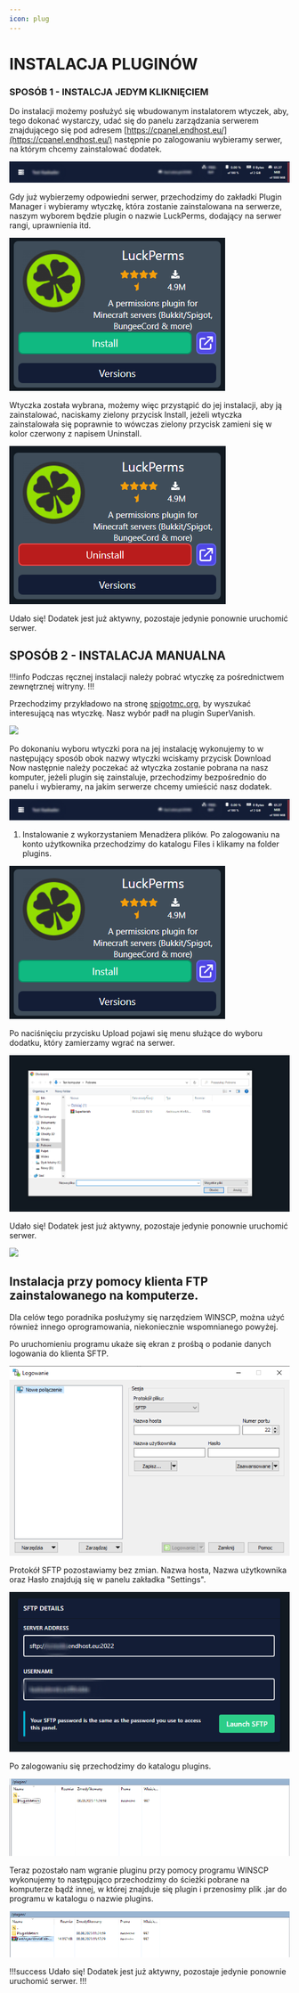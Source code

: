 ```yaml
---
icon: plug
---
```

# INSTALACJA PLUGINÓW
### SPOSÓB 1 - INSTALCJA JEDYM KLIKNIĘCIEM
Do instalacji możemy posłużyć się wbudowanym instalatorem wtyczek, aby, tego dokonać wystarczy, udać się do panelu zarządzania serwerem znajdującego się pod adresem [https://cpanel.endhost.eu/](https://cpanel.endhost.eu/) następnie po zalogowaniu wybieramy serwer, na którym chcemy zainstalować dodatek.

![](/static/minecraft/infoserwer.png)

Gdy już wybierzemy odpowiedni serwer, przechodzimy do zakładki Plugin Manager i wybieramy wtyczkę, która zostanie zainstalowana na serwerze, naszym wyborem będzie plugin o nazwie LuckPerms, dodający na serwer rangi, uprawnienia itd.

![](/static/minecraft/pluginmanager.png)

Wtyczka została wybrana, możemy więc przystąpić do jej instalacji, aby ją zainstalować, naciskamy zielony przycisk Install, jeżeli wtyczka zainstalowała się poprawnie to wówczas zielony przycisk zamieni się w kolor czerwony z napisem Uninstall.

![](/static/minecraft/pluginmanager2.png)

Udało się! Dodatek jest już aktywny, pozostaje jedynie ponownie uruchomić serwer.
## SPOSÓB 2 - INSTALACJA MANUALNA

!!!info
Podczas ręcznej instalacji należy pobrać wtyczkę za pośrednictwem zewnętrznej witryny.
!!!

Przechodzimy przykładowo na stronę [spigotmc.org](https://www.spigotmc.org/resources/), by wyszukać interesującą nas wtyczkę. Nasz wybór padł na plugin SuperVanish.

![](/static/minecraft/pluginspigot.png)

Po dokonaniu wyboru wtyczki pora na jej instalację wykonujemy to w następujący sposób obok nazwy wtyczki wciskamy przycisk Download Now następnie należy poczekać aż wtyczka zostanie pobrana na nasz komputer, jeżeli plugin się zainstaluje, przechodzimy bezpośrednio do panelu i wybieramy, na jakim serwerze chcemy umieścić nasz dodatek.

![](/static/minecraft/infoserwer.png)

 1. Instalowanie z wykorzystaniem Menadżera plików.
Po zalogowaniu na konto użytkownika przechodzimy do katalogu Files i klikamy na folder plugins.

![](/static/minecraft/pluginmanager.png)

Po naciśnięciu przycisku Upload pojawi się menu służące do wyboru dodatku, który zamierzamy wgrać na serwer.

![](/static/minecraft/okienko.png)

Udało się! Dodatek jest już aktywny, pozostaje jedynie ponownie uruchomić serwer.

![](/static/minecraft/listaploginow.png)

  ## Instalacja przy pomocy klienta FTP zainstalowanego na komputerze.
  
  Dla celów tego poradnika posłużymy się narzędziem WINSCP, można użyć również innego oprogramowania, niekoniecznie wspomnianego powyżej.

Po uruchomieniu programu ukaże się ekran z prośbą o podanie danych logowania do klienta SFTP.

![](/static/minecraft/ftp.png)

Protokół SFTP pozostawiamy bez zmian. Nazwa hosta, Nazwa użytkownika oraz Hasło znajdują się w panelu zakładka "Settings".

![](/static/minecraft/detailssftp.png)

Po zalogowaniu się przechodzimy do katalogu plugins.

![](/static/minecraft/katalog.png)

Teraz pozostało nam wgranie pluginu przy pomocy programu WINSCP wykonujemy to następująco przechodzimy do ścieżki pobrane na komputerze bądź innej, w której znajduje się plugin i przenosimy plik .jar do programu w katalogu o nazwie plugins.

![](/static/minecraft/katalog2.png)

!!!success
Udało się! Dodatek jest już aktywny, pozostaje jedynie ponownie uruchomić serwer.
!!!
